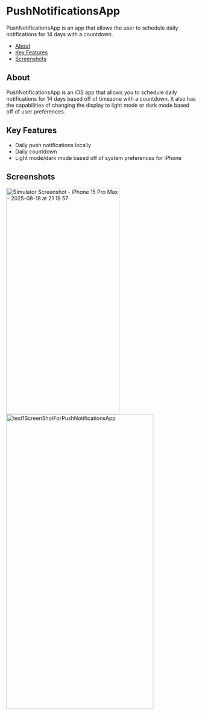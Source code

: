 # PushNotificationsApp

PushNotificationsApp is an app that allows the user to schedule daily notifications for 14 days with a countdown.

- [About](#about)
- [Key Features](#key-features)
- [Screenshots](#screenshots)

## About

PushNotificationsApp is an iOS app that allows you to schedule daily notifications for 14 days based off of timezone with a countdown. It also has the capabilities of changing the display to light mode or dark mode based off of user preferences.

## Key Features

- Daily push notifications locally
- Daily countdown
- Light mode/dark mode based off of system preferences for iPhone

## Screenshots

<img width="300" height="600" alt="Simulator Screenshot - iPhone 15 Pro Max - 2025-08-18 at 21 18 57" src="https://github.com/user-attachments/assets/e34d32db-7b91-46db-891f-9f6f7bdb15bf" />
<img width="390" height="782" alt="test1ScreenShotForPushNotificationsApp" src="https://github.com/user-attachments/assets/10bf107e-bc63-4a46-9edd-6198265bb1be" />







